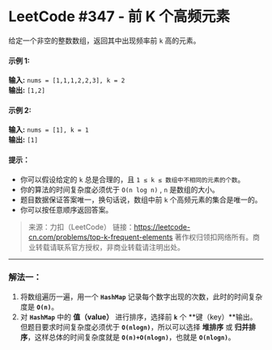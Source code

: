 # LeetCode #347 - 前 K 个高频元素   

给定一个非空的整数数组，返回其中出现频率前 `k` 高的元素。  

#### 示例 1:  

**输入:** `nums = [1,1,1,2,2,3], k = 2`  
**输出:** `[1,2]`  

#### 示例 2:  

**输入:** `nums = [1], k = 1`     
**输出:** `[1]`  


#### 提示：

- 你可以假设给定的 `k` 总是合理的，且 `1 ≤ k ≤ 数组中不相同的元素的个数`。
- 你的算法的时间复杂度必须优于 `O(n log n)` , `n` 是数组的大小。
- 题目数据保证答案唯一，换句话说，数组中前 `k` 个高频元素的集合是唯一的。
- 你可以按任意顺序返回答案。


>来源：力扣（LeetCode）
>链接：https://leetcode-cn.com/problems/top-k-frequent-elements
>著作权归领扣网络所有。商业转载请联系官方授权，非商业转载请注明出处。

****

### 解法一：

1. 将数组遍历一遍，用一个 **`HashMap`** 记录每个数字出现的次数，此时的时间复杂度是 **`O(n)`**。
2. 对 **`HashMap`** 中的 **值（value）** 进行排序，选择前 **`k`** 个 **键（key）**输出。但题目要求时间复杂度必须优于 **`O(nlogn)`**，所以可以选择 **堆排序** 或 **归并排序**，这样总体的时间复杂度就是 **`O(n)+O(nlogn)`**，也就是 **`O(nlogn)`**。